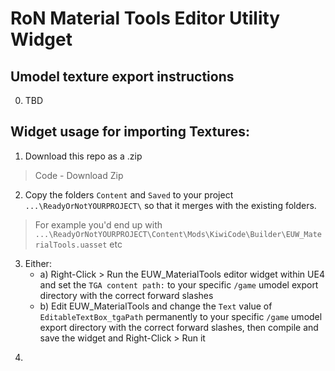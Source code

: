 # RoN Material Tools Editor Utility Widget

## Umodel texture export instructions
0. TBD
 
## Widget usage for importing Textures:  
1. Download this repo as a .zip  
> Code - Download Zip  
2. Copy the folders `Content` and `Saved` to your project `...\ReadyOrNotYOURPROJECT\` so that it merges with the existing folders.  
> For example you'd end up with `...\ReadyOrNotYOURPROJECT\Content\Mods\KiwiCode\Builder\EUW_MaterialTools.uasset` etc  
3. Either:
    * a) Right-Click > Run the EUW_MaterialTools editor widget within UE4 and set the `TGA content path:` to your specific `/game` umodel export directory with the correct forward slashes
	* b) Edit EUW_MaterialTools and change the `Text` value of `EditableTextBox_tgaPath` permanently to your specific `/game` umodel export directory with the correct forward slashes, then compile and save the widget and Right-Click > Run it
> [](/readme_images/uhh0zrghs1.jpg)
4. 